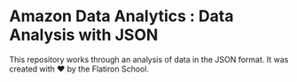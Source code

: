 # Amazon Data Analytics : Data Analysis with JSON

This repository works through an analysis of data in the JSON format. It was created with ❤️ by the Flatiron School.
